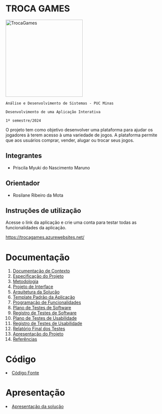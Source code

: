 # TROCA GAMES

<img width="250" alt="TrocaGames" src="https://github.com/ICEI-PUC-Minas-PMV-ADS/pmv-ads-2024-1-e2-proj-int-t1-troca-games/assets/145761508/c7ab63c8-f4a8-4202-ad80-b78ef185a844">

`Análise e Desenvolvimento de Sistemas - PUC Minas`

`Desenvolvimento de uma Aplicação Interativa`

`1º semestre/2024`

O projeto tem como objetivo desenvolver uma plataforma para ajudar os jogadores à terem acesso à uma variedade de jogos.
A plataforma permite que aos usuários comprar, vender, alugar ou trocar seus jogos. 

## Integrantes

* Priscila Myuki do Nascimento Maruno

## Orientador

* Rosilane Ribeiro da Mota

## Instruções de utilização

Acesse o link da aplicação e crie uma conta para testar todas as funcionalidades da aplicação.<br>

https://trocagames.azurewebsites.net/


# Documentação

<ol>
<li><a href="docs/01-Documentação de Contexto.md"> Documentação de Contexto</a></li>
<li><a href="docs/02-Especificação do Projeto.md"> Especificação do Projeto</a></li>
<li><a href="docs/03-Metodologia.md"> Metodologia</a></li>
<li><a href="docs/04-Projeto de Interface.md"> Projeto de Interface</a></li>
<li><a href="docs/05-Arquitetura da Solução.md"> Arquitetura da Solução</a></li>
<li><a href="docs/06-Template Padrão da Aplicação.md"> Template Padrão da Aplicação</a></li>
<li><a href="docs/07-Programação de Funcionalidades.md"> Programação de Funcionalidades</a></li>
<li><a href="docs/08-Plano de Testes de Software.md"> Plano de Testes de Software</a></li>
<li><a href="docs/09-Registro de Testes de Software.md"> Registro de Testes de Software</a></li>
<li><a href="docs/10-Plano de Testes de Usabilidade.md"> Plano de Testes de Usabilidade</a></li>
<li><a href="docs/11-Registro de Testes de Usabilidade.md"> Registro de Testes de Usabilidade</a></li>
<li><a href="docs/12-Relatório Final dos Testes.md"> Relatório Final dos Testes</a></li>
<li><a href="docs/13-Apresentação do Projeto.md"> Apresentação do Projeto</a></li>
<li><a href="docs/14-Referências.md"> Referências</a></li>
</ol>

# Código

<li><a href="src/README.md"> Código Fonte</a></li>

# Apresentação

<li><a href="presentation/README.md"> Apresentação da solução</a></li>
